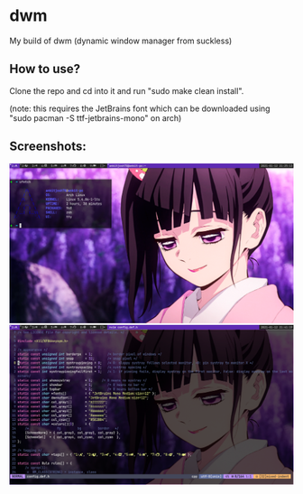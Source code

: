 # dwm
 My build of dwm (dynamic window manager from suckless)
 ## How to use?
 Clone the repo and cd into it and run "sudo make clean install".
 
 (note: this requires the JetBrains font which can be downloaded using "sudo pacman -S ttf-jetbrains-mono" on arch)
 ## Screenshots:
 ![Screenshots](https://github.com/ankitjosh78/dwm/blob/main/screenshots/rice.png?raw=true)
 ![Screenshots](https://github.com/ankitjosh78/dwm/blob/main/screenshots/vim.png?raw=true)
